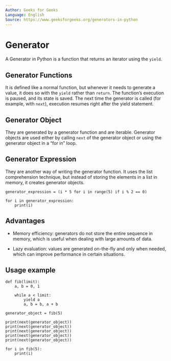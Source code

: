 ```yaml
---
Author: Geeks for Geeks
Language: English
Source: https://www.geeksforgeeks.org/generators-in-python
---
```


# Generator

A Generator in Python is a function that returns an iterator using the `yield`.

## Generator Functions

It is defined like a normal function, but whenever it needs to generate a value, it does so with the `yield` rather than `return`. The function’s execution is paused, and its state is saved. The next time the generator is called (for example, with `next`), execution resumes right after the yield statement.

## Generator Object

They are generated by a generator function and are iterable. Generator objects are used either by calling `next` of the generator object or using the generator object in a “for in” loop.

## Generator Expression

They are another way of writing the generator function. It uses the list comprehension technique, but instead of storing the elements in a list in memory, it creates generator objects.

```PY
generator_expression = (i * 5 for i in range(5) if i % 2 == 0)

for i in generator_expression:
    print(i)
```

## Advantages

- Memory efficiency: generators do not store the entire sequence in memory, which is useful when dealing with large amounts of data.

- Lazy evaluation: values are generated on-the-fly and only when needed, which can improve performance in certain situations.

## Usage example

```PY
def fib(limit):
    a, b = 0, 1

    while a < limit:
        yield a
        a, b = b, a + b

generator_object = fib(5)

print(next(generator_object))
print(next(generator_object))
print(next(generator_object))
print(next(generator_object))
print(next(generator_object))

for i in fib(5):
    print(i)
```
